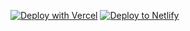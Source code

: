 [![Deploy with Vercel](https://vercel.com/button)](https://github.com/GrabbitGames/Azurlitez/tree/main)
[![Deploy to Netlify](https://www.netlify.com/img/deploy/button.svg)](https://app.netlify.com/start/deploy?repository=https://github.com/d3ch/hell)
